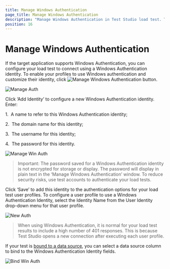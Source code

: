 ```yaml
---
title: Manage Windows Authentication
page_title: Manage Windows Authentication
description: "Manage Windows Authentication in Test Studio load test. The tested application supports Windows Authentication - can use that in Test Studio load test"
position: 16
---
```

# Manage Windows Authentication

If the target application supports Windows Authentication, you can configure your load test to connect using a Windows Authentication identity. To enable your profiles to use Windows authentication and customize their identity, click ![Manage Windows Authentication button][1].

![Manage Auth][2]

Click ‘Add Identity’ to configure a new Windows Authentication identity. Enter:

1.&nbsp; A name to refer to this Windows Authentication identity;

2.&nbsp; The domain name for this identity;

3.&nbsp; The username for this identity;

4.&nbsp; The password for this identity.

![Manage Win Auth][3]

> Important: The password saved for a Windows Authentication identity is not encrypted for storage or display. The password will display in plain text in the ‘Manage Windows Authentication’ window. To reduce security risks, use test accounts to authenticate your load tests.

Click ‘Save’ to add this identity to the authentication options for your load test user profiles.
To configure a user profile to use a Windows Authentication Identity, select the Identity Name from the User Identity drop-down menu for that user profile.

![New Auth][4]

>  When using Windows Authentication, it is normal for your load test results to include a high number of 401 responses. This is because Test Studio opens a new connection after executing each user profile.

If your test is <a href="/features/data-driven-testing/bind-test-data-source" target="_blank">bound to a data source</a>, you can select a data source column to bind to the Windows Authentication Identity fields.

![Bind Win Auth][5]

[1]: /img/features/testing-types/load-testing/manage-windows-auth/fig1.png
[2]: /img/features/testing-types/load-testing/manage-windows-auth/fig2.png
[3]: /img/features/testing-types/load-testing/manage-windows-auth/fig3.png
[4]: /img/features/testing-types/load-testing/manage-windows-auth/fig4.png
[5]: /img/features/testing-types/load-testing/manage-windows-auth/fig5.png
